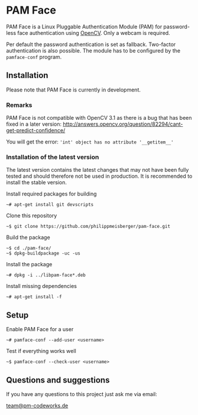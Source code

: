 PAM Face
========

PAM Face is a Linux Pluggable Authentication Module (PAM) for password-less face authentication using [OpenCV](https://opencv.org). Only a webcam is required.

Per default the password authentication is set as fallback. Two-factor authentication is also possible. The module has to be configured by the `pamface-conf` program.

Installation
------------

Please note that PAM Face is currently in development.

### Remarks

PAM Face is not compatible with OpenCV 3.1 as there is a bug that has been fixed in a later version: <http://answers.opencv.org/question/82294/cant-get-predict-confidence/>

You will get the error: `'int' object has no attribute '__getitem__'`

### Installation of the latest version

The latest version contains the latest changes that may not have been fully tested and should therefore not be used in production. It is recommended to install the stable version.

Install required packages for building

    ~# apt-get install git devscripts

Clone this repository

    ~$ git clone https://github.com/philippmeisberger/pam-face.git

Build the package

    ~$ cd ./pam-face/
    ~$ dpkg-buildpackage -uc -us

Install the package

    ~# dpkg -i ../libpam-face*.deb

Install missing dependencies

    ~# apt-get install -f

Setup
-----

Enable PAM Face for a user

    ~# pamface-conf --add-user <username>

Test if everything works well

    ~$ pamface-conf --check-user <username>

Questions and suggestions
-------------------------

If you have any questions to this project just ask me via email:

<team@pm-codeworks.de>
